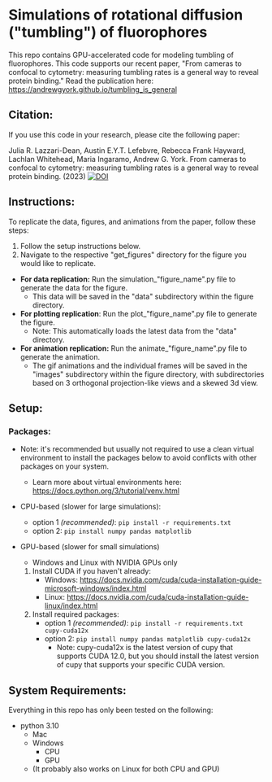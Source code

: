 # Simulations of rotational diffusion ("tumbling") of fluorophores
This repo contains GPU-accelerated code for modeling tumbling of fluorophores. This code supports our recent paper, "From cameras to confocal to cytometry: measuring tumbling rates is a general way to reveal protein binding." Read the publication here: https://andrewgyork.github.io/tumbling_is_general

## Citation:
If you use this code in your research, please cite the following paper:

Julia R. Lazzari-Dean, Austin E.Y.T. Lefebvre, Rebecca Frank Hayward, Lachlan Whitehead, Maria Ingaramo, Andrew G. York. From cameras to confocal to cytometry: measuring tumbling rates is a general way to reveal protein binding. (2023) <a href="https://doi.org/10.5281/zenodo.10028432"><img src="https://zenodo.org/badge/DOI/10.5281/zenodo.10028432.svg" alt="DOI"></a>

## Instructions:
To replicate the data, figures, and animations from the paper, follow these steps:
1. Follow the setup instructions below.
2. Navigate to the respective "get_figures" directory for the figure you would like to replicate.
- **For data replication:** Run the simulation_"figure_name".py file to generate the data for the figure.
  - This data will be saved in the "data" subdirectory within the figure directory.
- **For plotting replication**: Run the plot_"figure_name".py file to generate the figure.
  - Note: This automatically loads the latest data from the "data" directory.
- **For animation replication:** Run the animate_"figure_name".py file to generate the animation.
  - The gif animations and the individual frames will be saved in the "images" subdirectory within the figure directory, with subdirectories based on 3 orthogonal projection-like views and a skewed 3d view.

## Setup:
### Packages:
- Note: it's recommended but usually not required to use a clean virtual environment to install the packages below to avoid conflicts with other packages on your system.
  - Learn more about virtual environments here: https://docs.python.org/3/tutorial/venv.html
  

- CPU-based (slower for large simulations):
  - option 1 _(recommended)_: `pip install -r requirements.txt`
  - option 2: `pip install numpy pandas matplotlib`


- GPU-based (slower for small simulations)
  - Windows and Linux with NVIDIA GPUs only
  1. Install CUDA if you haven't already:
     - Windows: https://docs.nvidia.com/cuda/cuda-installation-guide-microsoft-windows/index.html
     - Linux: https://docs.nvidia.com/cuda/cuda-installation-guide-linux/index.html
  2. Install required packages:
       - option 1 _(recommended)_: `pip install -r requirements.txt cupy-cuda12x` 
       - option 2: `pip install numpy pandas matplotlib cupy-cuda12x`
         - Note: cupy-cuda12x is the latest version of cupy that supports CUDA 12.0, but you should install the latest version of cupy that supports your specific CUDA version.

## System Requirements:
Everything in this repo has only been tested on the following:
- python 3.10 
  - Mac 
  - Windows
    - CPU
    - GPU
  - (It probably also works on Linux for both CPU and GPU)

